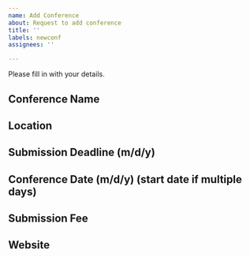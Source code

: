 ```yaml
---
name: Add Conference
about: Request to add conference
title: ''
labels: newconf
assignees: ''

---
```


Please fill in with your details.

## Conference Name

## Location

## Submission Deadline (m/d/y)

## Conference Date (m/d/y) (start date if multiple days)

## Submission Fee

## Website
